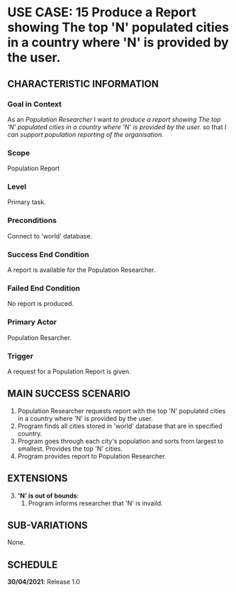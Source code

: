 # USE CASE: 15 Produce a Report showing The top 'N' populated cities in a country where 'N' is provided by the user.

## CHARACTERISTIC INFORMATION

### Goal in Context

As an *Population  Researcher* I want *to produce a report showing The top 'N' populated cities in a country where 'N' is provided by the user.* so that *I can support population reporting of the organisation.*

### Scope

Population Report

### Level

Primary task.

### Preconditions

Connect to 'world' database.

### Success End Condition

A report is available for the Population Researcher.

### Failed End Condition

No report is produced.

### Primary Actor

Population Resarcher.

### Trigger

A request for a Population Report is given.

## MAIN SUCCESS SCENARIO

1. Population Researcher requests report with the top 'N' populated cities in a country where 'N' is provided by the user.
2. Program finds all cities stored in 'world' database that are in specified country.
3. Program goes through each city's population and sorts from largest to smallest. Provides the top 'N' cities.
4. Program provides report to Population Researcher.

## EXTENSIONS

3. **'N' is out of bounds**:
    1. Program informs researcher that 'N' is invaild.

## SUB-VARIATIONS

None.

## SCHEDULE

**30/04/2021**: Release 1.0